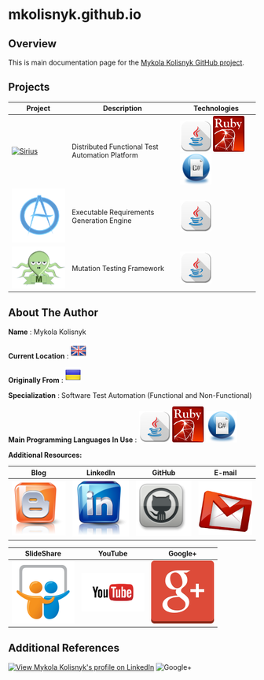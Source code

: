 mkolisnyk.github.io
===================

Overview
-----------

This is main documentation page for the [Mykola Kolisnyk GitHub project](https://github.com/mkolisnyk).

Projects
-----------

| Project | Description | Technologies |
| ------------ | ----------- | ---------- |
| <a href="http://mkolisnyk.github.io/Sirius/" target="_blank"><img src="https://raw.githubusercontent.com/mkolisnyk/Sirius/gh-pages/img/SiriusLogoSmall.png" title="Sirius" /></a> | Distributed Functional Test Automation Platform | <img src="https://raw.githubusercontent.com/mkolisnyk/mkolisnyk.github.io/master/images/icons/Apps-Java-icon.png" title="Java"  width="64" /> <img src="https://raw.githubusercontent.com/mkolisnyk/mkolisnyk.github.io/master/images/icons/ruby.png" title="Ruby"  width="64" /> <img src="https://raw.githubusercontent.com/mkolisnyk/mkolisnyk.github.io/master/images/icons/csharp_logo.png" title="C#"  width="64" /> |
| <a href="http://mkolisnyk.github.io/aerial/" target="_blank"><img src="https://raw.githubusercontent.com/mkolisnyk/aerial/gh-pages/img/AerialLogoSmall2.png" title="Aerial" /></a> | Executable Requirements Generation Engine | <img src="https://raw.githubusercontent.com/mkolisnyk/mkolisnyk.github.io/master/images/icons/Apps-Java-icon.png" title="Java"  width="64" /> |
| <a href="http://mkolisnyk.github.io/muto/" target="_blank"><img src="https://raw.githubusercontent.com/mkolisnyk/mkolisnyk.github.io/master/images/icons/MutoLogoSmall.png" title="Muto" /></a> | Mutation Testing Framework | <img src="https://raw.githubusercontent.com/mkolisnyk/mkolisnyk.github.io/master/images/icons/Apps-Java-icon.png" title="Java"  width="64" /> |

About The Author
-----------

**Name** : Mykola Kolisnyk

**Current Location** : <img src="https://raw.githubusercontent.com/mkolisnyk/mkolisnyk.github.io/master/images/icons/GB.png" title="United Kingdom" />

**Originally From** : <img src="https://raw.githubusercontent.com/mkolisnyk/mkolisnyk.github.io/master/images/icons/UA.png" title="Ukraine" />

**Specialization** : Software Test Automation (Functional and Non-Functional)

**Main Programming Languages In Use** :  <img src="https://raw.githubusercontent.com/mkolisnyk/mkolisnyk.github.io/master/images/icons/Apps-Java-icon.png" title="Java"  width="64" /> <img src="https://raw.githubusercontent.com/mkolisnyk/mkolisnyk.github.io/master/images/icons/ruby.png" title="Ruby"  width="64" /> <img src="https://raw.githubusercontent.com/mkolisnyk/mkolisnyk.github.io/master/images/icons/csharp_logo.png" title="C#"  width="64" /> 

**Additional Resources:**

|  Blog  | LinkedIn  | GitHub | E-mail  |
| -------------- | ------------- | ------------ | ------------- |
| <a href="http://mkolisnyk.blogspot.com" target="_blank"><img src="https://raw.githubusercontent.com/mkolisnyk/mkolisnyk.github.io/master/images/icons/blogger-logo-small.png" width="128" /></a> |  <a href="http://www.linkedin.com/pub/mykola-kolisnyk/14/533/903" target="_blank"><img src="https://raw.githubusercontent.com/mkolisnyk/mkolisnyk.github.io/master/images/icons/linkedin-n-logo.png" width="128" /></a> |  <a href="https://github.com/mkolisnyk" target="_blank"><img src="https://raw.githubusercontent.com/mkolisnyk/mkolisnyk.github.io/master/images/icons/github-logo.png" width="128" /></a> | <a href="mailto://kolesnik.nickolay@gmail.com" target="_blank"><img src="https://raw.githubusercontent.com/mkolisnyk/mkolisnyk.github.io/master/images/icons/gmail-logo.png" width="128" /></a> |

| SlideShare | YouTube | Google+ |
| ---------- | ------- | ------- |
| <a href="http://www.slideshare.net/kolesnik_nickolay" target="_blank"><img src="https://raw.githubusercontent.com/mkolisnyk/mkolisnyk.github.io/master/images/icons/Slideshare-icon.png" width="128" /></a> | <a href="https://www.youtube.com/c/KolesnikNickolay" target="_blank"><img src="https://raw.githubusercontent.com/mkolisnyk/mkolisnyk.github.io/master/images/icons/YouTube-logo-full_color.png" width="128" ></a> | <a href="https://plus.google.com/+KolesnikNickolay/" target="_blank"><img src="https://raw.githubusercontent.com/mkolisnyk/mkolisnyk.github.io/master/images/icons/g+128.png" width="128" /></a> |

Additional References
---------------------

<a href="http://ua.linkedin.com/pub/mykola-kolisnyk/14/533/903"><img src="http://www.linkedin.com/img/webpromo/btn_profile_bluetxt_80x15.png" width="80" height="15" border="0" alt="View Mykola Kolisnyk's profile on LinkedIn"></a>
<a href="http://plus.google.com/108480514086204589709?prsrc=3" rel="publisher" style="text-decoration:none;">
<img src="http://ssl.gstatic.com/images/icons/gplus-16.png" alt="Google+" style="border:0;width:16px;height:16px;"/></a>
